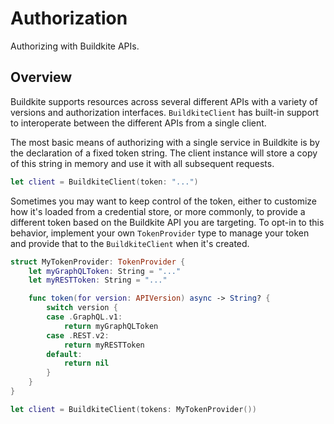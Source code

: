 # Authorization

Authorizing with Buildkite APIs.

## Overview

Buildkite supports resources across several different APIs with a variety of versions and authorization interfaces. ``BuildkiteClient`` has built-in support to interoperate between the different APIs from a single client. 

The most basic means of authorizing with a single service in Buildkite is by the declaration of a fixed token string. The client instance will store a copy of this string in memory and use it with all subsequent requests.

```swift
let client = BuildkiteClient(token: "...")
```

Sometimes you may want to keep control of the token, either to customize how it's loaded from a credential store, or more commonly, to provide a different token based on the Buildkite API you are targeting. To opt-in to this behavior, implement your own ``TokenProvider`` type to manage your token and provide that to the ``BuildkiteClient`` when it's created.  

```swift
struct MyTokenProvider: TokenProvider {
    let myGraphQLToken: String = "..."
    let myRESTToken: String = "..."

    func token(for version: APIVersion) async -> String? {
        switch version {
        case .GraphQL.v1:
            return myGraphQLToken
        case .REST.v2:
            return myRESTToken
        default:
            return nil
        }
    }
}

let client = BuildkiteClient(tokens: MyTokenProvider())
```
